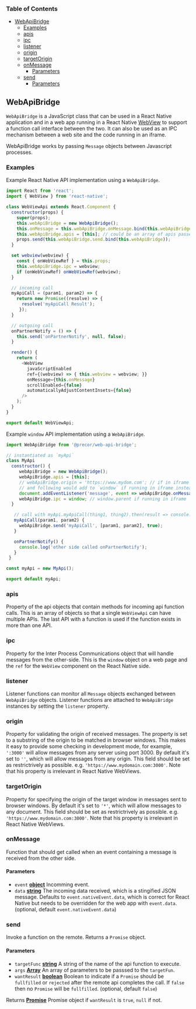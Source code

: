 <!-- Generated by documentation.js. Update this documentation by updating the source code. -->

### Table of Contents

-   [WebApiBridge][1]
    -   [Examples][2]
    -   [apis][3]
    -   [ipc][4]
    -   [listener][5]
    -   [origin][6]
    -   [targetOrigin][7]
    -   [onMessage][8]
        -   [Parameters][9]
    -   [send][10]
        -   [Parameters][11]

## WebApiBridge

`WebApiBridge` is a JavaScript class that can be used in a React Native application
and in a web app running in a React Native [WebView][12]
to support a function call interface between the two. It can also be used as an IPC mechanism
between a web site and the code running in an iframe.

WebApiBridge works by passing `Message` objects between Javascript processes.

### Examples

Example React Native API implementation using a `WebApiBridge`.


```javascript
import React from 'react';
import { WebView } from 'react-native';

class WebViewApi extends React.Component {
  constructor(props) {
    super(props);
    this.webApiBridge = new WebApiBridge();
    this.onMessage = this.webApiBridge.onMessage.bind(this.webApiBridge);
    this.webApiBridge.apis = [this]; // could be an array of apis passed as a prop instead
    props.send(this.webApiBridge.send.bind(this.webApiBridge));
  }

  set webview(webview) {
    const { onWebViewRef } = this.props;
    this.webApiBridge.ipc = webview;
    if (onWebViewRef) onWebViewRef(webview);
  }

  // incoming call
  myApiCall = (param1, param2) => {
    return new Promise((resolve) => {
      resolve('myApiCall Result');
     });
  }

  // outgoing call
  onPartnerNotify = () => {
    this.send('onPartnerNotify', null, false);
  }

  render() {
    return (
      <WebView
        javaScriptEnabled
        ref={(webview) => { this.webview = webview; }}
        onMessage={this.onMessage}
        scrollEnabled={false}
        automaticallyAdjustContentInsets={false}
      />
    );
  }
}

export default WebViewApi;
```

Example `window` API implementation using a `WebApiBridge`.


```javascript
import WebApiBridge from '@precor/web-api-bridge';

// instantiated as `myApi`
class MyApi
  constructor() {
     webApiBridge = new WebApiBridge();
     webApiBridge.apis = [this];
     // webApiBridge.origin = 'https://www.mydom.com'; // if in iframe instead webview
     // and following would add to `window` if running in iframe instead of webview
     document.addEventListener('message', event => webApiBridge.onMessage(event, event.data));
     webApiBridge.ipc = window; // window.parent if running in iframe
  }

   // call with myApi.myApiCall(thing1, thing2).then(result => console.log(result));
   myApiCall(param1, param2) {
     webApiBridge.send('myApiCall', [param1, param2], true);
   }

   onPartnerNotify() {
     console.log('other side called onPartnerNotify');
   }
 }

const myApi = new MyApi();

export default myApi;
```

### apis

Property of the api objects that contain methods for incoming api function
calls. This is an array of objects so that a single `WebViewApi` can have
multiple APIs. The last API with a function is used if the function exists
in more than one API.

### ipc

Property for the Inter Process Communications object that will handle
messages from the other-side. This is the `window` object on a web page
and the `ref` for the `WebView` component on the React Native side.

### listener

Listener functions can monitor all `Message` objects exchanged
between `WebApiBridge` objects. Listener functions are attached to `WebApiBridge` instances
by setting the `listener` property.

### origin

Property for validating the origin of received messages. The property is set to a substring
of the origin to be matched in browser windows. This makes it easy to provide some checking
in development mode, for example, `':3000'` will allow messages from any server using port
3000\. By default it's set to `''`, which will allow messages from any origin. This field
should be set as restrictrively as possible. e.g. `'https://www.mydomain.com:3000'`. Note
that his property is irrelevant in React Native WebViews.

### targetOrigin

Property for specifying the origin of the target window in messages sent to browser windows.
By default it's set to `'*'`, which will allow messages to any document. This field
should be set as restrictrively as possible. e.g. `'https://www.mydomain.com:3000'`. Note
that his property is irrelevant in React Native WebViews.

### onMessage

Function that should get called when an event containing a message is received
from the other side.

#### Parameters

-   `event` **[object][13]** Incomming event.
-   `data` **[string][14]** The incoming data received, which is a stingified JSON
    message. Defaults to `event.nativeEvent.data`, which is correct for React Native
    but needs to be overridden for the web app with `event.data`. (optional, default `event.nativeEvent.data`)

### send

Invoke a function on the remote.
Returns a `Promise` object.

#### Parameters

-   `targetFunc` **[string][14]** A string of the name of the api function to execute.
-   `args` **[Array][15]** An array of parameters to be passsed to the `targetFun`.
-   `wantResult` **[boolean][16]** Boolean to indicate if a `Promise` should be `fullfilled`
       or `rejected` after the remote api completes the call. If `false` then no `Promise`
       will be `fullfilled`. (optional, default `false`)

Returns **[Promise][17]** Promise object if `wantResult` is `true`, `null` if not.

[1]: #webapibridge

[2]: #examples

[3]: #apis

[4]: #ipc

[5]: #listener

[6]: #origin

[7]: #targetorigin

[8]: #onmessage

[9]: #parameters

[10]: #send

[11]: #parameters-1

[12]: https://facebook.github.io/react-native/docs/webview.html

[13]: https://developer.mozilla.org/docs/Web/JavaScript/Reference/Global_Objects/Object

[14]: https://developer.mozilla.org/docs/Web/JavaScript/Reference/Global_Objects/String

[15]: https://developer.mozilla.org/docs/Web/JavaScript/Reference/Global_Objects/Array

[16]: https://developer.mozilla.org/docs/Web/JavaScript/Reference/Global_Objects/Boolean

[17]: https://developer.mozilla.org/docs/Web/JavaScript/Reference/Global_Objects/Promise
